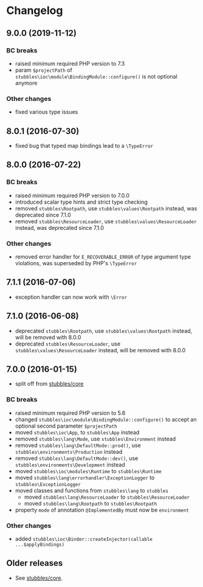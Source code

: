 # Changelog

## 9.0.0 (2019-11-12)

### BC breaks

* raised minimum required PHP version to 7.3
* param `$projectPath` of `stubbles\ioc\module\BindingModule::configure()` is not optional anymore

### Other changes

* fixed various type issues

## 8.0.1 (2016-07-30)

* fixed bug that typed map bindings lead to a `\TypeError`

## 8.0.0 (2016-07-22)

### BC breaks

* raised minimum required PHP version to 7.0.0
* introduced scalar type hints and strict type checking
* removed `stubbles\Rootpath`, use `stubbles\values\Rootpath` instead, was deprecated since 7.1.0
* removed `stubbles\ResourceLoader`, use `stubbles\values\ResourceLoader` instead, was deprecated since 7.1.0

### Other changes

* removed error handler for `E_RECOVERABLE_ERROR` of type argument type violations, was superseded by PHP's `\TypeError`

## 7.1.1 (2016-07-06)

* exception handler can now work with `\Error`

## 7.1.0 (2016-06-08)

* deprecated `stubbles\Rootpath`, use `stubbles\values\Rootpath` instead, will be removed with 8.0.0
* deprecated `stubbles\ResourceLoader`, use `stubbles\values\ResourceLoader` instead, will be removed with 8.0.0

## 7.0.0 (2016-01-15)

* split off from [stubbles/core](https://github.com/stubbles/stubbles-core)

### BC breaks

* raised minimum required PHP version to 5.6
* changed `stubbles\ioc\module\BindingModule::configure()` to accept an optional second parameter `$projectPath`
* moved `stubbles\ioc\App`, to `stubbles\App` instead
* removed `stubbles\lang\Mode`, use `stubbles\Environment` instead
* removed `stubbles\lang\DefaultMode::prod()`, use `stubbles\environments\Production` instead
* removed `stubbles\lang\DefaultMode::dev()`, use `stubbles\environments\Development` instead
* moved `stubbles\ioc\modules\Runtime` to `stubbles\Runtime`
* moved `stubbles\lang\errorhandler\ExceptionLogger` to `stubbles\ExceptionLogger`
* moved classes and functions from `stubbles\lang` to `stubbles`
  * moved `stubbles\lang\ResourceLoader` to `stubbles\ResourceLoader`
  * moved `stubbles\lang\Rootpath` to `stubbles\Rootpath`
* property `mode` of annotation `@ImplementedBy` must now be `environment`

### Other changes

* added `stubbles\ioc\Binder::createInjector(callable ...$applyBindings)`

## Older releases

* See [stubbles/core](https://github.com/stubbles/stubbles-core).
